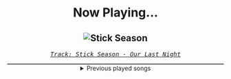 <div align="center"> 
<h1>Now Playing...</h1>

![Stick Season](https://i.scdn.co/image/ab67616d00001e02e2077139d177a9a29a1bc6e8)
--
_<samp><a href="https://open.spotify.com/track/3PmVAgnNrYPHGM03Vcgg0m">Track: Stick Season - Our Last Night</a></samp>_

<div style="border: 1px #4B5054 solid"></div>
<details>
  <summary>
    Previous played songs
  </summary>
  <table>
    <thead>
      <tr>
        <th>
          Artist
        </th>
        <th>
          Song
        </th>
        <th>
          Link
        </th>
      </tr>
    </thead>
    <tbody>
      <tr><td>Our Last Night</td><td>Stick Season</td><td><a href="https://open.spotify.com/track/3PmVAgnNrYPHGM03Vcgg0m">https://open.spotify.com/track/3PmVAgnNrYPHGM03Vcgg0m</a></td></tr><tr><td>New Years Day</td><td>Half Black Heart</td><td><a href="https://open.spotify.com/track/4vzxdiOBiOUahy0H6sfWQr">https://open.spotify.com/track/4vzxdiOBiOUahy0H6sfWQr</a></td></tr><tr><td>If Not For Me</td><td>No Thanks To You</td><td><a href="https://open.spotify.com/track/6HEMkEcIn1b4QMDpMRrNiv">https://open.spotify.com/track/6HEMkEcIn1b4QMDpMRrNiv</a></td></tr><tr><td>The Word Alive</td><td>Rise (Redux)</td><td><a href="https://open.spotify.com/track/069KZZROmbuGFuZ0B0Qc7A">https://open.spotify.com/track/069KZZROmbuGFuZ0B0Qc7A</a></td></tr><tr><td>Born Of Osiris</td><td>A Mind Short Circuiting</td><td><a href="https://open.spotify.com/track/3oelMc06qyF7tuA55tPnJQ">https://open.spotify.com/track/3oelMc06qyF7tuA55tPnJQ</a></td></tr><tr><td>MARAUDA</td><td>GLEEFUL GOD</td><td><a href="https://open.spotify.com/track/0Jj1kyQj7aXaQgaeVqKNQd">https://open.spotify.com/track/0Jj1kyQj7aXaQgaeVqKNQd</a></td></tr><tr><td>Achtabahn</td><td>Willst du - Achtabahn Remix</td><td><a href="https://open.spotify.com/track/3zSQQELZYEMQw2YXvvD87Y">https://open.spotify.com/track/3zSQQELZYEMQw2YXvvD87Y</a></td></tr><tr><td>ENMY</td><td>Demon Eyes - Toronto Is Broken Remix</td><td><a href="https://open.spotify.com/track/2LtSOjzaSi4xkmbWJVJANr">https://open.spotify.com/track/2LtSOjzaSi4xkmbWJVJANr</a></td></tr><tr><td>Silos</td><td>Gaslight (Ray Garrison Dance Remix)</td><td><a href="https://open.spotify.com/track/2gMN3gA0DU7XCfN6yprzSp">https://open.spotify.com/track/2gMN3gA0DU7XCfN6yprzSp</a></td></tr><tr><td>Solidifake</td><td>In The Zone</td><td><a href="https://open.spotify.com/track/1dTZRtLyi2wlzND5U1eNnp">https://open.spotify.com/track/1dTZRtLyi2wlzND5U1eNnp</a></td></tr><tr><td>Heiko Sengbusch</td><td>Retribution</td><td><a href="https://open.spotify.com/track/5tRfl3fHrwAZ2cOzbvyQ9A">https://open.spotify.com/track/5tRfl3fHrwAZ2cOzbvyQ9A</a></td></tr><tr><td>Goodjohn Productions</td><td>Samurai</td><td><a href="https://open.spotify.com/track/3NfLzU4uGXpxAHlIE5KFhh">https://open.spotify.com/track/3NfLzU4uGXpxAHlIE5KFhh</a></td></tr><tr><td>Citizen Soldier</td><td>Dead-End Life</td><td><a href="https://open.spotify.com/track/50RET5GkdBWJ4pTU8GQGdT">https://open.spotify.com/track/50RET5GkdBWJ4pTU8GQGdT</a></td></tr><tr><td>Megahit</td><td>Alpha Mission</td><td><a href="https://open.spotify.com/track/1tqk5LtUcHcS0A3jZ04w1O">https://open.spotify.com/track/1tqk5LtUcHcS0A3jZ04w1O</a></td></tr><tr><td>Achtabahn</td><td>Willst du - Achtabahn Remix</td><td><a href="https://open.spotify.com/track/3zSQQELZYEMQw2YXvvD87Y">https://open.spotify.com/track/3zSQQELZYEMQw2YXvvD87Y</a></td></tr><tr><td>Essenger</td><td>Silence (feat. The Midnight)</td><td><a href="https://open.spotify.com/track/6MAdvTNnR4zgB1Z3D7HEd9">https://open.spotify.com/track/6MAdvTNnR4zgB1Z3D7HEd9</a></td></tr><tr><td>Saltatio Mortis</td><td>Finsterwacht</td><td><a href="https://open.spotify.com/track/0Ktmk5jp4r6ym9hT2bWlQM">https://open.spotify.com/track/0Ktmk5jp4r6ym9hT2bWlQM</a></td></tr><tr><td>Ice Nine Kills</td><td>Meat & Greet</td><td><a href="https://open.spotify.com/track/4DUDclz23qWzRVNe4a8zeK">https://open.spotify.com/track/4DUDclz23qWzRVNe4a8zeK</a></td></tr><tr><td>Wage War</td><td>The River</td><td><a href="https://open.spotify.com/track/2iLl6cs7VkHya8zEiEMEMD">https://open.spotify.com/track/2iLl6cs7VkHya8zEiEMEMD</a></td></tr><tr><td>The Ghost Inside</td><td>Death Grip</td><td><a href="https://open.spotify.com/track/3ctWOjhZJkxbeXSA5yJFCa">https://open.spotify.com/track/3ctWOjhZJkxbeXSA5yJFCa</a></td></tr>
    </tbody>
  </table>
</details>

</div>

